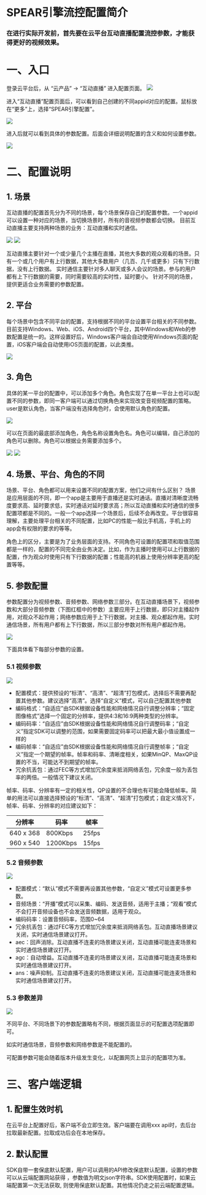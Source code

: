 # SPEAR引擎流控配置简介
### **在进行实际开发前，首先要在云平台互动直播配置流控参数，才能获得更好的视频效果。**

# 一、入口
登录云平台后，从 “云产品” -> “互动直播” 进入配置页面。
![](http://imgcache.tce.fsphere.cn/image/mc.qcloudimg.com/static/img/243044a017149d82e7cc10a1a81a7c80/image001.png)

进入“互动直播”配置页面后，可以看到自己创建的不同appid对应的配置。鼠标放在“更多”上，选择“SPEAR引擎配置”。

![](http://imgcache.tce.fsphere.cn/image/mc.qcloudimg.com/static/img/864d6de4bf6a052e3c3fb420be59713b/image002.png)

进入后就可以看到具体的参数配置。后面会详细说明配置的含义和如何设置参数。

![](http://imgcache.tce.fsphere.cn/image/mc.qcloudimg.com/static/img/24d35157346b545e20eab9718f2e4856/image004.png)

# 二、配置说明
## 1. 场景
互动直播的配置首先分为不同的场景，每个场景保存自己的配置参数。一个appid可以设置一种对应的场景，当切换场景时，所有的音视频参数都会切换。
目前互动直播主要支持两种场景的业务：互动直播和实时通信。

![](http://imgcache.tce.fsphere.cn/image/mc.qcloudimg.com/static/img/f183e7a8c76ca9895318ae912c917523/image006.png)
![](http://imgcache.tce.fsphere.cn/image/mc.qcloudimg.com/static/img/7587343a15d6a8c31d7fcf13ddb52cff/image007.png)

互动直播主要针对一个或少量几个主播在直播，其他大多数的观众观看的场景。只有一个或几个用户有上行数据，其他大多数用户（几百、几千或更多）只有下行数据，没有上行数据。
实时通信主要针对多人聊天或多人会议的场景。参与的用户都有上下行数据的需要，同时需要较高的实时性，延时要小。
针对不同的场景，提供更适合业务需要的参数配置。

## 2. 平台
每个场景中包含不同平台的配置，支持根据不同的平台设置平台相关的不同参数。目前支持Windows、Web、iOS、Android四个平台，其中Windows和Web的参数配置是统一的。这样设置好后，Windows客户端会自动使用Windows页面的配置，iOS客户端会自动使用iOS页面的配置，以此类推。

![](http://imgcache.tce.fsphere.cn/image/mc.qcloudimg.com/static/img/c90c047e8f64b4085aa5a90eaa0a18a7/image008.png)

## 3. 角色
具体的某一平台的配置中，可以添加多个角色。角色实现了在单一平台上也可以配置不同的参数，即同一客户端可以通过切换角色来实现改变音视频配置的策略。
user是默认角色，当客户端没有选择角色时，会使用默认角色的配置。

![](http://imgcache.tce.fsphere.cn/image/mc.qcloudimg.com/static/img/7da63a7a27f54b153c31d838263e3c2c/image010.png)

可以在页面的最底部添加角色，角色名称设置角色名。角色可以编辑，自己添加的角色可以删除。角色可以根据业务需要添加多个。

![](http://imgcache.tce.fsphere.cn/image/mc.qcloudimg.com/static/img/47ebdf9ebf1a765c0e3105c84fb59da8/image012.png)
![](http://imgcache.tce.fsphere.cn/image/mc.qcloudimg.com/static/img/69996113f9f8dcd94de3a6e6bf17c5d2/image014.png)


## 4. 场景、平台、角色的不同
场景、平台、角色都可以用来设置不同的配置方案，他们之间有什么区别？
场景是应用层面的不同，即一个app是主要用于直播还是实时通话。直播对清晰度流畅度要求高、延时要求低，实时通话对延时要求高；所以互动直播和实时通信的很多配置项都是不同的。一般一个app选择一个场景后，后续不会再改变。平台很容易理解，主要处理平台相关的不同配置，比如PC的性能一般比手机高，手机上的app会有权限的要求的等等。

角色上的区分，主要是为了业务层面的支持。不同角色可设置的配置项和取值范围都是一样的，配置的不同完全由业务决定。比如，作为主播时使用可以上行数据的配置，作为观众时使用只有下行数据的配置；性能高的机器上使用分辨率更高的配置等等。


## 5. 参数配置
参数配置分为视频参数、音频参数、网络参数三部分。在互动直播场景下，视频参数和大部分音频参数（下图红框中的参数）主要应用于上行数据，即只对主播起作用，对观众不起作用；网络参数应用于上下行数据，对主播、观众都起作用。实时通信场景，所有用户都有上下行数据，所以三部分参数对所有用户都起作用。

![](http://imgcache.tce.fsphere.cn/image/mc.qcloudimg.com/static/img/6dd38ad1b956cd1c885bfdbf1b2ca4ce/image016.png)

下面具体看下每部分参数的设置。
### 5.1 视频参数

![](http://imgcache.tce.fsphere.cn/image/mc.qcloudimg.com/static/img/263dff18fdaa2e01e1ff9f94bab43632/image018.png)


* 配置模式：提供预设的“标清”、“高清”、“超清”打包模式，选择后不需要再配置其他参数。建议选择“高清”。选择“自定义”模式，可以自己配置其他参数
* 编码格式：“自适应”由SDK根据设备性能和网络情况自行调整分辨率；“固定图像格式”选择一个固定的分辨率，提供4:3和16:9两种类型的分辨率。
* 编码码率：“自适应”由SDK根据设备性能和网络情况自行调整码率；“自定义”指定SDK可以调整的范围，如果需要固定码率可以把最大最小值设置成一样的
* 编码帧率：“自适应”由SDK根据设备性能和网络情况自行调整帧率；“自定义”指定一个期望的帧率。帧率和码率、清晰度相关，如果MinQP、MaxQP设置的不当，可能达不到期望的帧率。
* 冗余抗丢包：通过FEC等方式增加冗余度来抵消网络丢包，冗余度一般为丢包率的两倍。一般情况下建议关闭。

帧率、码率、分辨率有一定的相关性，QP设置的不合理也有可能会降低帧率。简单的用法可以直接选择预设的“标清”、“高清”、“超清”打包模式；自定义情况下，帧率、码率、分辨率的对应建议如下：

分辨率	| 码率	| 帧率
----	|----	|----
640 x 368 | 800Kbps | 25fps
960 x 540 | 1200Kbps | 15fps

### 5.2 音频参数

![](http://imgcache.tce.fsphere.cn/image/mc.qcloudimg.com/static/img/28a7f98d8d139042e5c9372e998333d3/image020.png)

* 配置模式：“默认”模式不需要再设置其他参数，“自定义”模式可设置更多参数。
* 音频场景：“开播”模式可以采集、编码、发送音频，适用于主播；“观看”模式不会打开音频设备也不会发送音频数据，适用于观众。
* 编码码率：设置音频码率，范围0~64
* 冗余抗丢包：通过FEC等方式增加冗余度来抵消网络丢包。互动直播场景建议关闭，实时通信场景建议打开。
* aec：回声消除。互动直播不连麦的场景建议关闭，互动直播可能连麦场景和实时通信场景建议打开。
* agc：自动增益。互动直播不连麦的场景建议关闭，互动直播可能连麦场景和实时通信场景建议打开。
* ans：噪声抑制。互动直播不连麦的场景建议关闭，互动直播可能连麦场景和实时通信场景建议打开。

### 5.3 参数差异

![](http://imgcache.tce.fsphere.cn/image/mc.qcloudimg.com/static/img/b38439c90daed4aaba9e8ae4a3b93367/image024.png)

不同平台、不同场景下的参数配置略有不同，根据页面显示的可配置选项配置即可。

如实时通信场景，音频参数和网络参数是不能配置的。

可配置参数可能会随着版本升级发生变化，以配置网页上显示的配置项为准。

# 三、客户端逻辑
## 1. 配置生效时机
在云平台上配置好后，客户端不会立即生效。客户端要在调用xxx api时，去后台拉取最新配置。拉取成功后会在本地保存。

## 2. 默认配置
SDK自带一套保底默认配置，用户可以调用的API修改保底默认配置，设置的参数可以从云端配置网站获得 ，参数值为明文json字符串。SDK使用配置时，如果云端配置第一次无法获取, 则使用保底默认配置。其他情况仍走之前云端配置逻辑。






